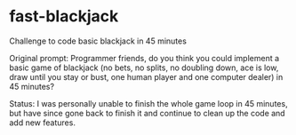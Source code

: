 # fast-blackjack
Challenge to code basic blackjack in 45 minutes

Original prompt:
Programmer friends, do you think you could implement a basic game of blackjack (no bets, no splits, no doubling down, ace is low, draw until you stay or bust, one human player and one computer dealer) in 45 minutes?

Status:
I was personally unable to finish the whole game loop in 45 minutes, but have since gone back to finish it and continue to clean up the code and add new features.
